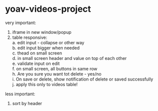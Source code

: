 # yoav-videos-project

very important:    
1. iframe in new window/popup    
2. table responsive:    
a. edit input - collapse or other way    
b. edit input bigger when needed    
c. thead on small screen    
d. in small screen header and value on top of each other    
e. validate input on edit    
f. on small screen, all buttons in same row    
h. Are you sure you want tot delete - yes/no    
i. On save or delete, show notification of delete or saved successfully    
j. apply this only to videos table!    





less important:

1. sort by header
